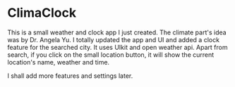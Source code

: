 # ClimaClock

This is a small weather and clock app I just created. The climate part's idea was by Dr. Angela Yu. I totally updated the app and UI and added a clock feature for the searched city. It uses UIkit and open weather api. Apart from search, if you click on the small location button, it will show the current location's name, weather and time.

I shall add more features and settings later.
